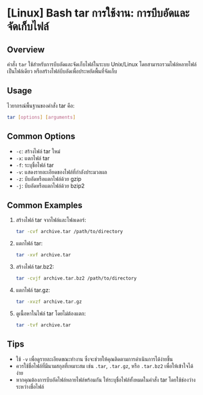 # [Linux] Bash tar การใช้งาน: การบีบอัดและจัดเก็บไฟล์

## Overview
คำสั่ง `tar` ใช้สำหรับการบีบอัดและจัดเก็บไฟล์ในระบบ Unix/Linux โดยสามารถรวมไฟล์หลายไฟล์เป็นไฟล์เดียว หรือสร้างไฟล์บีบอัดเพื่อประหยัดพื้นที่จัดเก็บ

## Usage
ไวยากรณ์พื้นฐานของคำสั่ง tar คือ:

```bash
tar [options] [arguments]
```

## Common Options
- `-c`: สร้างไฟล์ tar ใหม่
- `-x`: แตกไฟล์ tar
- `-f`: ระบุชื่อไฟล์ tar
- `-v`: แสดงรายละเอียดของไฟล์ที่กำลังประมวลผล
- `-z`: บีบอัดหรือแตกไฟล์ด้วย gzip
- `-j`: บีบอัดหรือแตกไฟล์ด้วย bzip2

## Common Examples
1. สร้างไฟล์ tar จากไฟล์และโฟลเดอร์:
   ```bash
   tar -cvf archive.tar /path/to/directory
   ```

2. แตกไฟล์ tar:
   ```bash
   tar -xvf archive.tar
   ```

3. สร้างไฟล์ tar.bz2:
   ```bash
   tar -cvjf archive.tar.bz2 /path/to/directory
   ```

4. แตกไฟล์ tar.gz:
   ```bash
   tar -xvzf archive.tar.gz
   ```

5. ดูเนื้อหาในไฟล์ tar โดยไม่ต้องแตก:
   ```bash
   tar -tvf archive.tar
   ```

## Tips
- ใช้ `-v` เพื่อดูรายละเอียดขณะทำงาน ซึ่งจะช่วยให้คุณติดตามการดำเนินการได้ง่ายขึ้น
- ควรใช้ชื่อไฟล์ที่มีนามสกุลที่เหมาะสม เช่น `.tar`, `.tar.gz`, หรือ `.tar.bz2` เพื่อให้เข้าใจได้ง่าย
- หากคุณต้องการบีบอัดไฟล์หลายไฟล์พร้อมกัน ให้ระบุชื่อไฟล์ทั้งหมดในคำสั่ง tar โดยใช้ช่องว่างระหว่างชื่อไฟล์